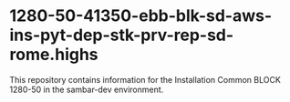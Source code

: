 # 1280-50-41350-ebb-blk-sd-aws-ins-pyt-dep-stk-prv-rep-sd-rome.highs
This repository contains information for the Installation Common BLOCK 1280-50 in the sambar-dev environment.
